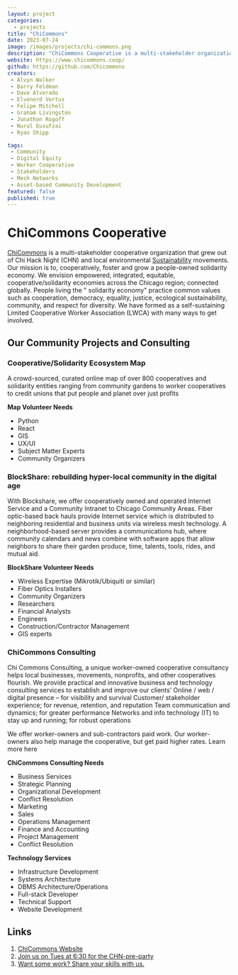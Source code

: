 ```yaml
---
layout: project
categories: 
  - projects
title: "ChiCommons"
date: 2023-07-24
image: /images/projects/chi-commons.png
description: "ChiCommons Cooperative is a multi-stakeholder organization that grew out of ChiHackNight and Sustainability volunteer movements for common good.  We are a worker-owned cooperative that runs community projects to increase economic solidarity and digital equity.  We offer opportunities to get involved as a skills volunteer or co-owner."
website: https://www.chicommons.coop/ 
github: https://github.com/Chicommons
creators: 
 - Alvyn Walker
 - Barry Feldman
 - Dave Alverado
 - Elvenord Vertus
 - Felipe Mitchell
 - Graham Livingston
 - Jonathon Rogoff
 - Nurul Eusufzai
 - Ryan Shipp

tags:
 - Community
 - Digital Equity
 - Worker Cooperative
 - Stakeholders
 - Mesh Networks
 - Asset-based Community Development
featured: false
published: true
---
```


# ChiCommons Cooperative 
[ChiCommons](https://www.chicommons.coop/) is a multi-stakeholder cooperative organization that grew out of Chi Hack Night  (CHN) and local environmental [Sustainability](https://www.ica-usa.org/chicagosustainability.html) movements. Our mission is to, cooperatively, foster and grow a people-owned solidarity economy.  We envision empowered, integrated, equitable, cooperative/solidarity economies across the Chicago region; connected globally. People living the " solidarity economy" practice common values such as cooperation, democracy, equality, justice, ecological sustainability, community, and respect for diversity.  We have formed as a self-sustaining Limited Cooperative Worker Association (LWCA) with many ways to get involved.


## Our Community Projects and Consulting
### Cooperative/Solidarity Ecosystem Map 
A crowd-sourced, curated online map of over 800 cooperatives and solidarity entities ranging from community gardens to worker cooperatives to credit unions that put people and planet over just profits

**Map Volunteer Needs**
- Python
- React
- GIS
- UX/UI
- Subject Matter Experts
- Community Organizers

### BlockShare: rebuilding hyper-local community in the digital age 
With Blockshare, we offer cooperatively owned and operated Internet Service and a Community Intranet to Chicago Community Areas. Fiber optic-based back hauls provide Internet service which is distributed to neighboring residential and business units via wireless mesh technology.  A neighborhood-based server provides a communications hub, where community calendars and news combine with software apps that allow neighbors to share their garden produce, time, talents, tools, rides, and mutual aid.  

**BlockShare Volunteer Needs**
- Wireless Expertise (Mikrotik/Ubiquiti or similar)
- Fiber Optics Installers
- Community Organizers
- Researchers
- Financial Analysts
- Engineers
- Construction/Contractor Management
- GIS experts


### ChiCommons Consulting
Chi Commons Consulting, a unique worker-owned cooperative consultancy helps local businesses, movements, nonprofits, and other cooperatives flourish. We provide practical and innovative business and technology consulting services to establish and improve our clients’
Online / web / digital presence – for visibility and survival 
Customer/ stakeholder experience; for revenue, retention, and reputation
Team communication and dynamics; for greater performance
Networks and info technology (IT) to stay up and running; for robust operations

We offer worker-owners and sub-contractors paid work. Our worker-owners also help manage the cooperative, but get paid higher rates. Learn more here

**ChiCommons Consulting Needs**
- Business Services
- Strategic Planning
- Organizational Development
- Conflict Resolution
- Marketing
- Sales
- Operations Management
- Finance and Accounting
- Project Management
- Conflict Resolution

**Technology Services**
- Infrastructure Development
- Systems Architecture
- DBMS Architecture/Operations
- Full-stack Developer
- Technical Support
- Website Development

## Links
1. [ChiCommons Website](https://www.chicommons.coop/)
2. [Join us on Tues at 6:30 for the CHN-pre-party](http://bit.ly/CHN-pre-party)
3. [Want some work? Share your skills with us.](https://chicommons.coop/skills-survey-2)
